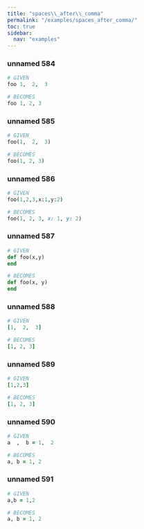 ```yaml
---
title: "spaces\\_after\\_comma"
permalink: "/examples/spaces_after_comma/"
toc: true
sidebar:
  nav: "examples"
---
```


### unnamed 584
```ruby
# GIVEN
foo 1,  2,  3
```
```ruby
# BECOMES
foo 1, 2, 3
```
### unnamed 585
```ruby
# GIVEN
foo(1,  2,  3)
```
```ruby
# BECOMES
foo(1, 2, 3)
```
### unnamed 586
```ruby
# GIVEN
foo(1,2,3,x:1,y:2)
```
```ruby
# BECOMES
foo(1, 2, 3, x: 1, y: 2)
```
### unnamed 587
```ruby
# GIVEN
def foo(x,y)
end
```
```ruby
# BECOMES
def foo(x, y)
end
```
### unnamed 588
```ruby
# GIVEN
[1,  2,  3]
```
```ruby
# BECOMES
[1, 2, 3]
```
### unnamed 589
```ruby
# GIVEN
[1,2,3]
```
```ruby
# BECOMES
[1, 2, 3]
```
### unnamed 590
```ruby
# GIVEN
a  ,  b = 1,  2
```
```ruby
# BECOMES
a, b = 1, 2
```
### unnamed 591
```ruby
# GIVEN
a,b = 1,2
```
```ruby
# BECOMES
a, b = 1, 2
```
